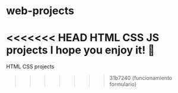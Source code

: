 # web-projects
<<<<<<< HEAD
HTML CSS JS projects 
I hope you enjoy it! 👋
=======
HTML CSS projects 
>>>>>>> 31b7240 (funcionamiento formulario)
